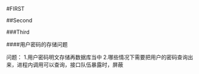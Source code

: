 #FIRST

##Second

###Third


####用户密码的存储问题

问题：
1.用户密码明文存储再数据库当中
2.哪些情况下需要把用户的密码查询出来，进程内调用可以查询，接口队伍暴露时，屏蔽